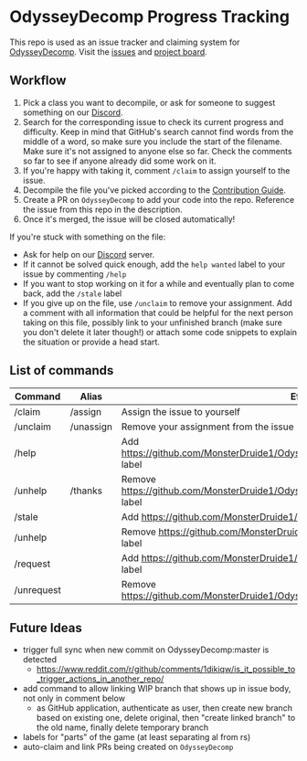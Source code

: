 # OdysseyDecomp Progress Tracking

This repo is used as an issue tracker and claiming system for [OdysseyDecomp](https://github.com/MonsterDruide1/OdysseyDecomp). Visit the [issues](https://github.com/MonsterDruide1/OdysseyDecompTracker/issues) and [project board](https://github.com/users/MonsterDruide1/projects/1).

## Workflow

1. Pick a class you want to decompile, or ask for someone to suggest something on our [Discord](https://discord.gg/u2dfaQpDh5).
2. Search for the corresponding issue to check its current progress and difficulty. Keep in mind that GitHub's search cannot find words from the middle of a word, so make sure you include the start of the filename. Make sure it's not assigned to anyone else so far. Check the comments so far to see if anyone already did some work on it.
3. If you're happy with taking it, comment `/claim` to assign yourself to the issue.
4. Decompile the file you've picked according to the [Contribution Guide](https://github.com/MonsterDruide1/OdysseyDecomp/blob/master/Contributing.md).
5. Create a PR on `OdysseyDecomp` to add your code into the repo. Reference the issue from this repo in the description.
6. Once it's merged, the issue will be closed automatically!

If you're stuck with something on the file:
- Ask for help on our [Discord](https://discord.gg/u2dfaQpDh5) server.
- If it cannot be solved quick enough, add the `help wanted` label to your issue by commenting `/help`
- If you want to stop working on it for a while and eventually plan to come back, add the `/stale` label
- If you give up on the file, use `/unclaim` to remove your assignment. Add a comment with all information that could be helpful for the next person taking on this file, possibly link to your unfinished branch (make sure you don't delete it later though!) or attach some code snippets to explain the situation or provide a head start.

## List of commands

Command    | Alias     | Effect
-----------|-----------|--------
/claim     | /assign   | Assign the issue to yourself
/unclaim   | /unassign | Remove your assignment from the issue
/help      |           | Add https://github.com/MonsterDruide1/OdysseyDecompTracker/labels/help%20wanted label
/unhelp    | /thanks   | Remove https://github.com/MonsterDruide1/OdysseyDecompTracker/labels/help%20wanted label
/stale     |           | Add https://github.com/MonsterDruide1/OdysseyDecompTracker/labels/stale label
/unhelp    |           | Remove https://github.com/MonsterDruide1/OdysseyDecompTracker/labels/stale label
/request   |           | Add https://github.com/MonsterDruide1/OdysseyDecompTracker/labels/requested label
/unrequest |           | Remove https://github.com/MonsterDruide1/OdysseyDecompTracker/labels/requested label

## Future Ideas
- trigger full sync when new commit on OdysseyDecomp:master is detected
    - https://www.reddit.com/r/github/comments/1dikiqw/is_it_possible_to_trigger_actions_in_another_repo/
- add command to allow linking WIP branch that shows up in issue body, not only in comment below
    - as GitHub application, authenticate as user, then create new branch based on existing one, delete original, then "create linked branch" to the old name, finally delete temporary branch
- labels for "parts" of the game (at least separating al from rs)
- auto-claim and link PRs being created on `OdysseyDecomp`
